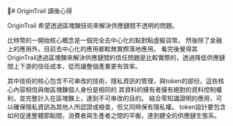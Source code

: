 # OriginTrail 讀後心得

OriginTrail 希望透過區塊鍊技術來解決供應鏈間不透明的問題。

比特幣的一開始核心概念是一個完全去中心化的點對點虛擬貨幣。
然後除了金融上的應用外，目前去中心化的應用都較無實際落地應用。
看完後覺得其OriginTrail透過區塊鍊來解決供應鏈間的信任問題是比較實際的，透過降低供應鏈間上下游的信任成本，從而讓整個產業更有效率。

其中技術的核心包含不可串改的技術，隱私資訊的管理，與token的部份。這些核心內容相信與做區塊鍊個人身份是相同的
其資料的擁有者擁有絕對的資料控制權利，並完整計入在區塊鍊上，達到不可串改的目的。
結合零知識證明的應用，可以確保隱私資訊為其他人所認證或檢查，但又同時保有隱私權。
token設計要包含如何促進整體節點間，消費者與生產者之間的平衡，達到健全的供應鏈生態系。
